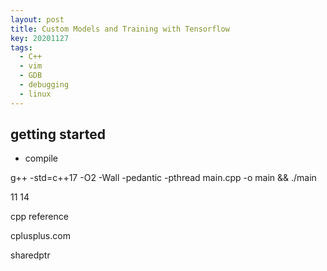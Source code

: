 ```yaml
---
layout: post
title: Custom Models and Training with Tensorflow
key: 20201127
tags:
  - C++
  - vim
  - GDB
  - debugging
  - linux
---
```


## getting started

* compile

g++ -std=c++17 -O2 -Wall -pedantic -pthread main.cpp -o main && ./main

11 14

cpp reference


cplusplus.com

sharedptr



    





